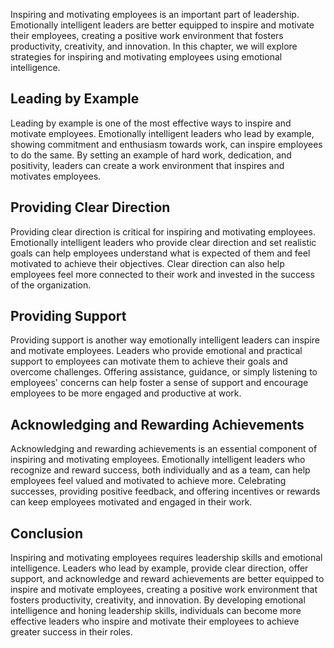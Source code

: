 
Inspiring and motivating employees is an important part of leadership. Emotionally intelligent leaders are better equipped to inspire and motivate their employees, creating a positive work environment that fosters productivity, creativity, and innovation. In this chapter, we will explore strategies for inspiring and motivating employees using emotional intelligence.

Leading by Example
------------------

Leading by example is one of the most effective ways to inspire and motivate employees. Emotionally intelligent leaders who lead by example, showing commitment and enthusiasm towards work, can inspire employees to do the same. By setting an example of hard work, dedication, and positivity, leaders can create a work environment that inspires and motivates employees.

Providing Clear Direction
-------------------------

Providing clear direction is critical for inspiring and motivating employees. Emotionally intelligent leaders who provide clear direction and set realistic goals can help employees understand what is expected of them and feel motivated to achieve their objectives. Clear direction can also help employees feel more connected to their work and invested in the success of the organization.

Providing Support
-----------------

Providing support is another way emotionally intelligent leaders can inspire and motivate employees. Leaders who provide emotional and practical support to employees can motivate them to achieve their goals and overcome challenges. Offering assistance, guidance, or simply listening to employees' concerns can help foster a sense of support and encourage employees to be more engaged and productive at work.

Acknowledging and Rewarding Achievements
----------------------------------------

Acknowledging and rewarding achievements is an essential component of inspiring and motivating employees. Emotionally intelligent leaders who recognize and reward success, both individually and as a team, can help employees feel valued and motivated to achieve more. Celebrating successes, providing positive feedback, and offering incentives or rewards can keep employees motivated and engaged in their work.

Conclusion
----------

Inspiring and motivating employees requires leadership skills and emotional intelligence. Leaders who lead by example, provide clear direction, offer support, and acknowledge and reward achievements are better equipped to inspire and motivate employees, creating a positive work environment that fosters productivity, creativity, and innovation. By developing emotional intelligence and honing leadership skills, individuals can become more effective leaders who inspire and motivate their employees to achieve greater success in their roles.

